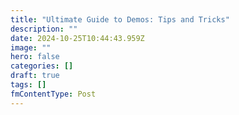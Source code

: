 ```yaml
---
title: "Ultimate Guide to Demos: Tips and Tricks"
description: ""
date: 2024-10-25T10:44:43.959Z
image: ""
hero: false
categories: []
draft: true
tags: []
fmContentType: Post
---
```


